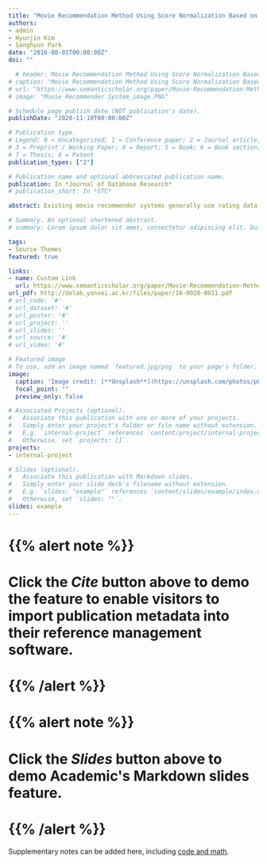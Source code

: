 ```yaml
---
title: "Movie Recommendation Method Using Score Normalization Based on User Rating Tendency"
authors:
- admin
- Hyunjin Kim
- Sanghyun Park
date: "2016-08-01T00:00:00Z"
doi: ""

  # header: Movie Recommendation Method Using Score Normalization Based on User Rating Tendency
# caption: "Movie Recommendation Method Using Score Normalization Based on User Rating Tendency"
# url: "https://www.semanticscholar.org/paper/Movie-Recommendation-Method-Using-Score-Based-on-Kim-Kim/adce48f7baa15535b0c280295dd4cd0777090f1a?utm_source=email"
# image: "Movie Recommender System_image.PNG"

# Schedule page publish date (NOT publication's date).
publishDate: "2020-11-10T00:00:00Z"

# Publication type.
# Legend: 0 = Uncategorized; 1 = Conference paper; 2 = Journal article;
# 3 = Preprint / Working Paper; 4 = Report; 5 = Book; 6 = Book section;
# 7 = Thesis; 8 = Patent
publication_types: ["2"]

# Publication name and optional abbreviated publication name.
publication: In *Journal of Database Research*
# publication_short: In *STC*

abstract: Existing movie recommender systems generally use rating data of other users to predict the rating of target user. However, it is hardly possible to guarantee the objectivity of rating data since the rating tendency of individual user is not considered. In this paper we propose a new recommendation method which took into account rating tendency of each individual user using score normalization based on rating difference between items. We have found many users have biased rating tendency and their rating data was affected. So we have normalized those rating data to get better prediction results. The results of experiments indicate that the proposed system has relatively improved performance compared to the previous recommender system in terms of prediction accuracy. Consequently, the proposed system is expected to enable improved movie recommendation for each individual by weighing rating tendency using score normalization.

# Summary. An optional shortened abstract.
# summary: Lorem ipsum dolor sit amet, consectetur adipiscing elit. Duis posuere tellus ac convallis placerat. Proin tincidunt magna sed ex sollicitudin condimentum.

tags:
- Source Themes
featured: true

links:
- name: Custom Link
  url: https://www.semanticscholar.org/paper/Movie-Recommendation-Method-Using-Score-Based-on-Kim-Kim/adce48f7baa15535b0c280295dd4cd0777090f1a?utm_source=email
url_pdf: http://delab.yonsei.ac.kr/files/paper/16-0020-0031.pdf
# url_code: '#'
# url_dataset: '#'
# url_poster: '#'
# url_project: ''
# url_slides: ''
# url_source: '#'
# url_video: '#'

# Featured image
# To use, add an image named `featured.jpg/png` to your page's folder. 
image:
  caption: 'Image credit: [**Unsplash**](https://unsplash.com/photos/pLCdAaMFLTE)'
  focal_point: ""
  preview_only: false

# Associated Projects (optional).
#   Associate this publication with one or more of your projects.
#   Simply enter your project's folder or file name without extension.
#   E.g. `internal-project` references `content/project/internal-project/index.md`.
#   Otherwise, set `projects: []`.
projects:
- internal-project

# Slides (optional).
#   Associate this publication with Markdown slides.
#   Simply enter your slide deck's filename without extension.
#   E.g. `slides: "example"` references `content/slides/example/index.md`.
#   Otherwise, set `slides: ""`.
slides: example
---
```


# {{% alert note %}}
# Click the *Cite* button above to demo the feature to enable visitors to import publication metadata into their reference management software.
# {{% /alert %}}

# {{% alert note %}}
# Click the *Slides* button above to demo Academic's Markdown slides feature.
# {{% /alert %}}

Supplementary notes can be added here, including [code and math](https://sourcethemes.com/academic/docs/writing-markdown-latex/).

